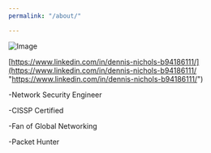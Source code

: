 ```yaml
---
permalink: "/about/"

---
```

![Image](/uploads/123472993_39655_5176788839_2128438677868509291_n.jpg)

[https://www.linkedin.com/in/dennis-nichols-b94186111/](https://www.linkedin.com/in/dennis-nichols-b94186111/ "https://www.linkedin.com/in/dennis-nichols-b94186111/")

\-Network Security Engineer

\-CISSP Certified

\-Fan of Global Networking

\-Packet Hunter
